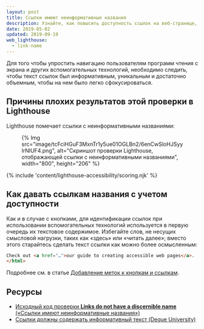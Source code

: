 ```yaml
---
layout: post
title: Ссылки имеют неинформативные названия
description: Узнайте, как повысить доступность ссылок на веб-странице, сделав их названия более информативными для пользователей вспомогательных технологий.
date: 2019-05-02
updated: 2019-09-19
web_lighthouse:
  - link-name
---
```


Для того чтобы упростить навигацию пользователям программ чтения с экрана и других вспомогательных технологий, необходимо следить, чтобы текст ссылок был информативным, уникальным и достаточно объемным, чтобы на нем было легко сфокусироваться.

## Причины плохих результатов этой проверки в Lighthouse

Lighthouse помечает ссылки с неинформативными названиями:

<figure>{% Img src="image/tcFciHGuF3MxnTr1y5ue01OGLBn2/6enCwSloHJSyylrNIUF4.png", alt="Скриншот проверки Lighthouse, отображающей ссылки с неинформативными названиями", width="800", height="206" %}</figure>

{% include 'content/lighthouse-accessibility/scoring.njk' %}

## Как давать ссылкам названия с учетом доступности

Как и в случае с кнопками, для идентификации ссылок при использовании вспомогательных технологий используется в первую очередь их текстовое содержимое. Избегайте слов, не несущих смысловой нагрузки, таких как «здесь» или «читать далее»; вместо этого старайтесь сделать текст ссылки как можно более осмысленным:

```html
Check out <a href="…">our guide to creating accessible web pages</a>.
</html>
```

Подробнее см. в статье [Добавление меток к кнопкам и ссылкам](/labels-and-text-alternatives#label-buttons-and-links).

## Ресурсы

- [Исходный код проверки **Links do not have a discernible name** («Ссылки имеют неинформативные названия»)](https://github.com/GoogleChrome/lighthouse/blob/master/core/audits/accessibility/link-name.js)
- [Ссылки должны содержать информативный текст (Deque University)](https://dequeuniversity.com/rules/axe/3.3/link-name)
